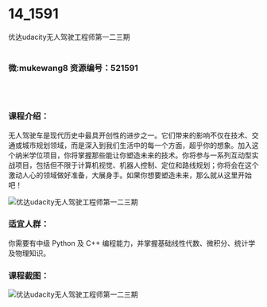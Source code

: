 # 14_1591
优达udacity无人驾驶工程师第一二三期
<br/></br>
<h3>微:mukewang8 资源编号：521591</h3>
<br/></br>
<h3>课程介绍：</h3>
<p><a title="查看与 无人驾驶 相关的文章" target="_blank">无人驾驶</a>车是现代历史中最具开创性的进步之一。它们带来的影响不仅在技术、交通或城市规划领域，而是深入到我们生活中的每一个方面，超乎你的想象。加入这个纳米学位项目，你将掌握那些能让你塑造未来的技术。你将参与一系列互动型实战项目，包括但不限于计算机视觉、机器人控制、定位和路线规划；你将会在这个激动人心的领域做好准备，大展身手。如果你想要塑造未来，那么就从这里开始吧！</p>
<p><img src="https://www.ko996.com/wp-content/uploads/img/2018/03/2-183-300x140.png" alt="优达udacity无人驾驶工程师第一二三期"></p>
<h3>适宜人群：</h3>
<p>你需要有中级 Python 及 C++ 编程能力，并掌握基础线性代数、微积分、统计学及物理知识。</p>
<div class="info-desc">
<h3>课程截图：</h3>
<p><img src="https://www.ko996.com/wp-content/uploads/img/2018/03/3-186.png" alt="优达udacity无人驾驶工程师第一二三期"></p>


			
</div>
